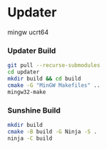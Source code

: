# Updater

mingw ucrt64


### Updater Build

```bash
git pull --recurse-submodules
cd updater
mkdir build && cd build
cmake -G "MinGW Makefiles" ..
mingw32-make
```

### Sunshine Build

```bash
mkdir build
cmake -B build -G Ninja -S .
ninja -C build
```
